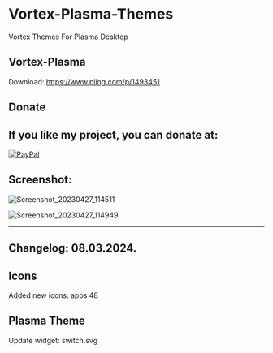 # Vortex-Plasma-Themes
Vortex Themes For Plasma Desktop

Vortex-Plasma
---------------

Download: https://www.pling.com/p/1493451


<html>
  <head>
    <meta charset="utf-8" />
  </head>
  <body>
    <h2>Donate</h2>
    <h2>If you like my project, you can donate at:</h2>
    <a href="https://www.paypal.com/paypalme/VesnaLazic">
    <img src="PayPal.png" alt="PayPal" />
    </a>
  </body>
</html>



Screenshot:
------------

![Screenshot_20230427_114511](https://user-images.githubusercontent.com/45247573/236128303-e72ed8ff-2e85-49e6-8b6b-24bcee565ce8.jpg)

![Screenshot_20230427_114949](https://user-images.githubusercontent.com/45247573/236128321-2d08e312-b28c-46ae-8af0-f3976dc0d900.jpg)

_____________________________________________________________________________________________________________________________________


Changelog: 08.03.2024.
----------------------

Icons
------

Added new icons: apps 48

Plasma Theme
-------------
Update widget: switch.svg

